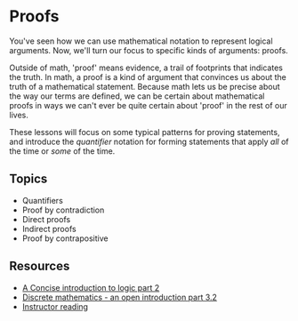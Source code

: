 # Proofs

You've seen how we can use mathematical notation to represent logical arguments. Now, we'll turn our focus to specific kinds of arguments: proofs.

Outside of math, 'proof' means evidence, a trail of footprints that indicates the truth. In math, a proof is a kind of argument that convinces us about the truth of a mathematical statement. Because math lets us be precise about the way our terms are defined, we can be certain about mathematical proofs in ways we can't ever be quite certain about 'proof' in the rest of our lives.

These lessons will focus on some typical patterns for proving statements, and introduce the _quantifier_ notation for forming statements that apply _all_ of the time or _some_ of the time.

## Topics

- Quantifiers
- Proof by contradiction
- Direct proofs
- Indirect proofs
- Proof by contrapositive

## Resources
- [A Concise introduction to logic part 2](https://open.umn.edu/opentextbooks/textbooks/452)
- [Discrete mathematics - an open introduction part 3.2](http://discrete.openmathbooks.org/dmoi3/sec_logic-proofs.html)
- [Instructor reading](https://www.wolframcloud.com/obj/scamach2/Published/Introduction%20to%20Proofs.nb)
